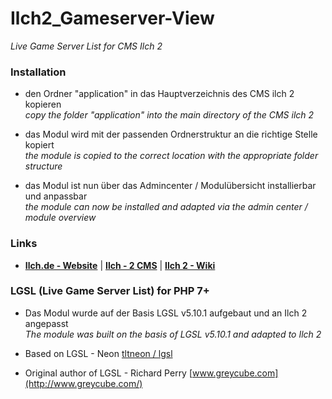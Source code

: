# Ilch2_Gameserver-View
_Live Game Server List for CMS Ilch 2_

### Installation
- den Ordner "application" in das Hauptverzeichnis des CMS ilch 2 kopieren
<br>_copy the folder "application" into the main directory of the CMS ilch 2_

- das Modul wird mit der passenden Ordnerstruktur an die richtige Stelle kopiert
<br>_the module is copied to the correct location with the appropriate folder structure_

- das Modul ist nun über das Admincenter / Modulübersicht installierbar und anpassbar
<br>_the module can now be installed and adapted via the admin center / module overview_

### Links
- **[Ilch.de - Website](https://www.ilch.de)**  |  **[Ilch - 2 CMS](https://github.com/IlchCMS/Ilch-2.0/releases/latest)**  |  **[Ilch 2 - Wiki](https://github.com/IlchCMS/Ilch-2.0/wiki)**
 
### LGSL (Live Game Server List) for PHP 7+
- Das Modul wurde auf der Basis LGSL v5.10.1 aufgebaut und an Ilch 2 angepasst
<br>_The module was built on the basis of LGSL v5.10.1 and adapted to Ilch 2_

- Based on LGSL - Neon [tltneon / lgsl](https://github.com/tltneon/lgsl)
- Original author of LGSL - Richard Perry [www.greycube.com](http://www.greycube.com/)
